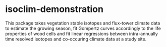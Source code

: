 # isoclim-demonstration
This package takes vegetation stable isotopes and  flux-tower climate data to estimate the growing season, fit Gompertz curves accordingly to the life properties of wood cells and fit  linear regressions between intra-annually time resolved isotopes and co-occuring climate data at a study site.

